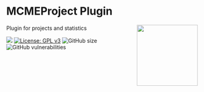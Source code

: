 # MCMEProject Plugin 
Plugin for projects and statistics 
<img src='https://www.mcmiddleearth.com/content/logo/xBaseLogo256.png.pagespeed.ic.BWSUG6qgZ1.png' align="right" height="160" />

![](https://img.shields.io/badge/Minecraft-Middle%20Earth-brightgreen) [![License: GPL v3](https://img.shields.io/badge/License-GPLv3-blue.svg)](https://www.gnu.org/licenses/gpl-3.0)   ![GitHub size](https://img.shields.io/github/repo-size/MCME/MCMEProject)   ![GitHub vulnerabilities](https://img.shields.io/snyk/vulnerabilities/github/MCME/MCMEProject)
